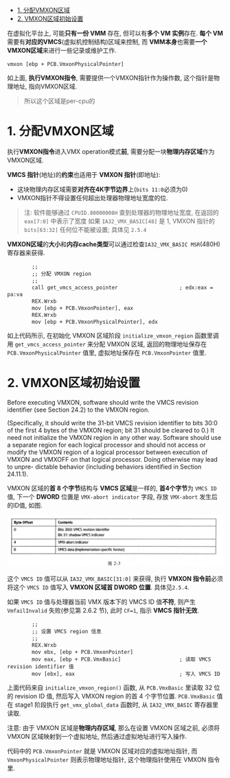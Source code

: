 
<!-- @import "[TOC]" {cmd="toc" depthFrom=1 depthTo=6 orderedList=false} -->

<!-- code_chunk_output -->

- [1. 分配VMXON区域](#1-分配vmxon区域)
- [2. VMXON区域初始设置](#2-vmxon区域初始设置)

<!-- /code_chunk_output -->

在虚拟化平台上, 可能**只有一份 VMM** 存在, 但可以有**多个 VM 实例**存在. **每个 VM** 需要有**对应的VMCS**(虚拟机控制结构)区域来控制, 而 **VMM本身**也需要**一个VMXON区域**来进行一些记录或维护工作.

```x86asm
vmxon [ebp + PCB.VmxonPhysicalPointer]
```

如上面, **执行VMXON指令**, 需要提供一个VMXON指针作为操作数, 这个指针是物理地址, 指向VMXON区域.

> 所以这个区域是per-cpu的

# 1. 分配VMXON区域

执行**VMXON指令**进入VMX operation模式**前**, 需要分配一块**物理内存区域**作为VMXON区域.

**VMCS 指针**(地址)的**约束**也适用于 **VMXON 指针**(即地址):

* 这块物理内存区域需要**对齐在4K字节边界**上(`bits 11:0`必须为0)
* VMXON指针不得设置任何超出处理器物理地址宽度的位. 

>注: 
> 软件能够通过 `CPUID.80000008H` 查到处理器的物理地址宽度, 在返回的 `eax[7:0]` 中表示了宽度
> 如果 `IA32_VMX_BASIC[48]` 是 1, VMXON 指针的 `bits[63:32]` 任何位不能被设置; 具体见 `2.5.4`

**VMXON区域**的**大小**和**内存cache类型**可以通过检查`IA32_VMX_BASIC MSR`(480H)寄存器来获得.

```x86asm
        ;;
        ;; 分配 VMXON region
        ;;
        call get_vmcs_access_pointer                    ; edx:eax = pa:va
        REX.Wrxb
        mov [ebp + PCB.VmxonPointer], eax
        REX.Wrxb
        mov [ebp + PCB.VmxonPhysicalPointer], edx
```

如上代码所示, 在初始化 VMXON 区域阶段 `initialize_vmxon_region` 函数里调用 `get_vmcs_access_pointer` 来分配 VMXON 区域, 返回的物理地址保存在 `PCB.VmxonPhysicalPointer` 值里, 虚拟地址保存在 `PCB.VmxonPointer` 值里.

# 2. VMXON区域初始设置

Before executing VMXON, software should write the VMCS revision identifier (see Section 24.2) to the VMXON region. 

(Specifically, it should write the 31-bit VMCS revision identifier to bits 30:0 of the first 4 bytes of the VMXON region; bit 31 should be cleared to 0.) It need not initialize the VMXON region in any other way. Software should use a separate region for each logical processor and should not access or modify the VMXON region of a logical processor between execution of VMXON and VMXOFF on that logical processor. Doing otherwise may lead to unpre- dictable behavior (including behaviors identified in Section 24.11.1).

VMXON 区域的**首 8 个字节**结构与 **VMCS 区域**是一样的, **首4个字节**为 `VMCS ID` 值, 下一个 **DWORD** 位置是 `VMX-abort indicator` 字段, 存放 `VMX-abort` 发生后的ID值, 如图.

![config](./images/3.png)

这个 `VMCS ID` 值可以从 `IA32_VMX_BASIC[31:0]` 来获得, 执行 **VMXON 指令前**必须将这个 `VMCS ID` 值写入 **VMXON 区域首 DWORD 位置**. 具体见`2.5.4`.

如果 `VMCS ID` 值与处理器当前 VMX 版本下的 VMCS ID 值**不符**, 则产生 `VmfailInvalid` 失败(参见第 2.6.2 节), 此时 `CF=1`, 指示 **VMCS 指针无效**. 

```x86asm
        ;;
        ;; 设置 VMCS region 信息
        ;;
        REX.Wrxb      
        mov ebx, [ebp + PCB.VmxonPointer]
        mov eax, [ebp + PCB.VmxBasic]                   ; 读取 VMCS revision identifier 值 
        mov [ebx], eax                                  ; 写入 VMCS ID
```

上面代码来自 `initialize_vmxon_region()` 函数, 从 `PCB.VmxBasic` 里读取 32 位的 revision ID 值, 然后写入 VMXON region 的首 4 个字节位置. `PCB.VmxBasic` 值在 stage1 阶段执行 `get_vmx_global_data` 函数时, 从 `IA32_VMX_BASIC` 寄存器里读取.

注意: 由于 VMXON 区域是**物理内存区域**, 那么在设置 VMXON 区域之前, 必须将 VMXON 区域映射到一个虚拟地址, 然后通过虚拟地址进行写入操作.

代码中的 `PCB.VmxonPointer` 就是 VMXON 区域对应的虚拟地址指针, 而 `VmxonPhysicalPointer` 则表示物理地址指针, 这个物理指针使用在 VMXON 指令里.


